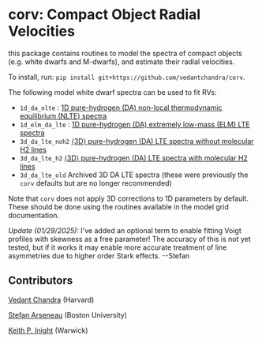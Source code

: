# corv: Compact Object Radial Velocities

this package contains routines to model the spectra of compact objects (e.g. white dwarfs and M-dwarfs), and estimate their radial velocities. 

To install, run: ``pip install git+https://github.com/vedantchandra/corv``.

The following model white dwarf spectra can be used to fit RVs:
* `1d_da_nlte` : [1D pure-hydrogen (DA) non-local thermodynamic equilibrium (NLTE) spectra](https://warwick.ac.uk/fac/sci/physics/research/astro/people/tremblay/modelgrids/readme.txt)
* `1d_elm_da_lte` : [1D pure-hydrogen (DA) extremely low-mass (ELM) LTE spectra](https://warwick.ac.uk/fac/sci/physics/research/astro/people/tremblay/modelgrids/readme_elm.txt)
* `3d_da_lte_noh2` [⟨3D⟩ pure-hydrogen (DA) LTE spectra without molecular H2 lines](https://warwick.ac.uk/fac/sci/physics/research/astro/people/tremblay/modelgrids/readme_3d.txt)
* `3d_da_lte_h2` [⟨3D⟩ pure-hydrogen (DA) LTE spectra with molecular H2 lines](https://warwick.ac.uk/fac/sci/physics/research/astro/people/tremblay/modelgrids/readme_3d.txt)
* `3d_da_lte_old` Archived 3D DA LTE spectra (these were previously the `corv` defaults but are no longer recommended)

Note that `corv` does not apply 3D corrections to 1D parameters by default. These should be done using the routines available in the model grid documentation.

*Update (01/29/2025):* I've added an optional term to enable fitting Voigt profiles with skewness as a free parameter! The accuracy of this is not yet tested, but if it works it may enable more accurate treatment of line asymmetries due to higher order Stark effects. --Stefan

## Contributors

[Vedant Chandra](https://vedantchandra.com/) (Harvard)

[Stefan Arseneau](https://stefanarseneau.github.io) (Boston University)

[Keith P. Inight](https://warwick.ac.uk/fac/sci/physics/research/astro/people/keithinight/) (Warwick)
